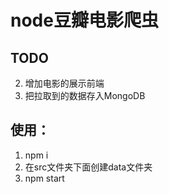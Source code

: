 # node豆瓣电影爬虫

## TODO

2. 增加电影的展示前端
3. 把拉取到的数据存入MongoDB


## 使用：
1. npm i
2. 在src文件夹下面创建data文件夹
3. npm start

